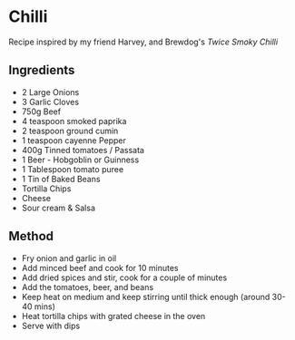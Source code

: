 # Chilli

Recipe inspired by my friend Harvey, and Brewdog's *Twice Smoky Chilli*

## Ingredients

- 2 Large Onions
- 3 Garlic Cloves
- 750g Beef
- 4 teaspoon smoked paprika
- 2 teaspoon ground cumin
- 1 teaspoon cayenne Pepper
- 400g Tinned tomatoes / Passata
- 1 Beer - Hobgoblin or Guinness
- 1 Tablespoon tomato puree
- 1 Tin of Baked Beans
- Tortilla Chips
- Cheese
- Sour cream & Salsa

## Method

- Fry onion and garlic in oil
- Add minced beef and cook for 10 minutes
- Add dried spices and stir, cook for a couple of minutes
- Add the tomatoes, beer, and beans
- Keep heat on medium and keep stirring until thick enough (around 30-40 mins)
- Heat tortilla chips with grated cheese in the oven
- Serve with dips
